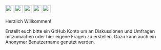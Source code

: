 <a href="https://github.com/hshf1/VorlesungC/discussions"><img src="https://img.shields.io/badge/Allgemein-Q%26A-informational?logo=github" height="25"/></a>
<a href="https://github.com/hshf1/VorlesungC/discussions/categories/01_vscode"><img src="https://img.shields.io/badge/VSCode-Q%26A-informational?logo=visualstudiocode" height="25"/></a>
<a href="https://github.com/hshf1/VorlesungC/discussions/categories/02_übungsaufgaben"><img src="https://img.shields.io/badge/Übungsaufgaben-Q%26A-informational?logo=c" height="25"/></a>
<a href="https://github.com/hshf1/VorlesungC/discussions/categories/05_umfragen"><img src="https://img.shields.io/badge/Umfragen-red?logo=c" height="25"/></a>
<a href="https://moodle.hs-hannover.de/course/view.php?id=20976"><img src="https://img.shields.io/badge/Quizfragen-orange?logo=c" height="25"/></a>

Herzlich Willkommen!

Erstellt euch bitte ein GitHub Konto um an Diskussionen und Umfragen mitzumachen oder hier eigene Fragen zu erstellen. Dazu kann auch ein Anonymer Benutzername genutzt werden.
